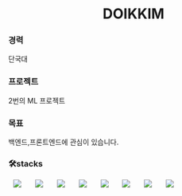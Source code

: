 <h1 align="center"> DOIKKIM</h1>

<h3>경력</h3>
단국대

<h3>프로젝트</h3>
2번의 ML 프로젝트

<h3>목표</h3>
백엔드,프론트엔드에 관심이 있습니다.

<h3>🛠stacks</h3>
<div>
<img src="https://img.shields.io/badge/python-3670A0?style=for-the-badge&logo=python&logoColor=ffdd54" style="height : auto; margin-left : 10px; margin-right : 10px;"/></a>&nbsp;
<img src="https://img.shields.io/badge/java-%23ED8B00.svg?style=for-the-badge&logo=java&logoColor=white" style="height : auto; margin-left : 10px; margin-right : 10px;"/></a>&nbsp;
<img src="https://img.shields.io/badge/c-%2300599C.svg?style=for-the-badge&logo=c%2B%2B&logoColor=white" style="height : auto; margin-left : 10px; margin-right : 10px;"/></a>&nbsp;
<img src="https://img.shields.io/badge/c++-%2300599C.svg?style=for-the-badge&logo=c%2B%2B&logoColor=white" style="height : auto; margin-left : 10px; margin-right : 10px;"/></a>&nbsp;
<img src="https://img.shields.io/badge/HTML5-E34F26?style=flat-square&logo=HTML5&logoColor=white" style="height : auto; margin-left : 10px; margin-right : 10px;"/></a>&nbsp;
<img src="https://img.shields.io/badge/CSS3-1572B6?style=flat-square&logo=CSS3&logoColor=white" style="height : auto; margin-left : 10px; margin-right : 10px;"/></a>&nbsp;
<img src="https://img.shields.io/badge/github-%23121011.svg?style=for-the-badge&logo=github&logoColor=white" style="height : auto; margin-left : 10px; margin-right : 10px;"/></a>&nbsp;
<img src="https://img.shields.io/badge/mysql-%2300f.svg?style=for-the-badge&logo=mysql&logoColor=white" style="height : auto; margin-left : 10px; margin-right : 10px;"/></a>&nbsp;
</div>

